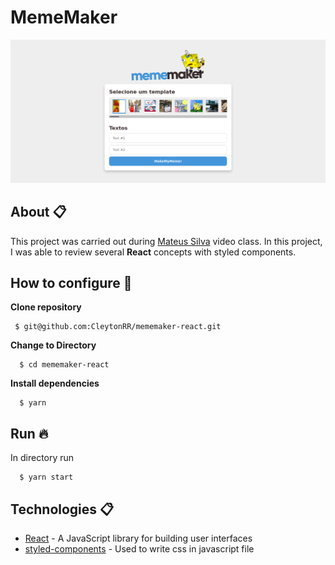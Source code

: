 # MemeMaker

![Design preview for mememaker page](./img/mememaker.png)

## About :clipboard:

This project was carried out during [Mateus Silva](https://www.youtube.com/watch?v=Yajip86C8sg) video class. In this project, I was able to review several **React** concepts with styled components.

## How to configure :rocket:

**Clone repository**

```
 $ git@github.com:CleytonRR/mememaker-react.git

```

**Change to Directory**

```
  $ cd mememaker-react
```

**Install dependencies**

```
  $ yarn
```

## Run :fire:

In directory run

```
  $ yarn start
```

## Technologies :clipboard:

- [React](https://pt-br.reactjs.org/) - A JavaScript library for building user interfaces
- [styled-components](https://styled-components.com/) - Used to write css in javascript file
